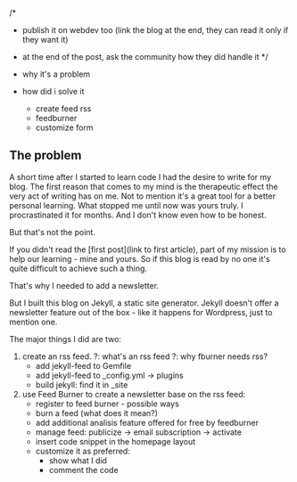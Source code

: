 /*
 * publish it on webdev too (link the blog at the end, they can read it     only if they want it)
 * at the end of the post, ask the community how they did handle it
*/

* why it's a problem
* how did i solve it
    * create feed rss
    * feedburner
    * customize form

## The problem
A short time after I started to learn code I had the desire to write for my blog. The first reason that comes to my mind is the therapeutic effect the very act of writing has on me. Not to mention it's a great tool for a better personal learning. What stopped me until now was yours truly. I procrastinated it for months. And I don't know even how to be honest. 
    
But that's not the point.

If you didn't read the [first post](link to first article), part of my mission is to help our learning - mine and yours. So if this blog is read by no one it's quite difficult to achieve such a thing. 

That's why I needed to add a newsletter.

But I built this blog on Jekyll, a static site generator. Jekyll doesn't offer a newsletter feature out of the box - like it happens for Wordpress, just to mention one.

The major things I did are two:
1. create an rss feed.
    ?: what's an rss feed
    ?: why fburner needs rss? 
    * add jekyll-feed to Gemfile
    * add jekyll-feed to _config.yml -> plugins
    * build jekyll: find it in _site
2. use Feed Burner to create a newsletter base on the rss feed:
    * register to feed burner - possible ways
    * burn a feed (what does it mean?)
    * add additional analisis feature offered for free by feedburner
    * manage feed: publicize -> email subscription -> activate
    * insert code snippet in the homepage layout
    * customize it as preferred: 
        * show what I did
        * comment the code 
